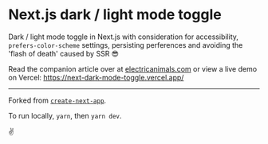 # Next.js dark / light mode toggle

Dark / light mode toggle in Next.js with consideration for accessibility, `prefers-color-scheme` settings, persisting perferences and avoiding the 'flash of death' caused by SSR 😎 

Read the companion article over at [electricanimals.com](https://electricanimals.com/articles/next-js-dark-mode-toggle) or view a live demo on Vercel: https://next-dark-mode-toggle.vercel.app/

---

Forked from [`create-next-app`](https://github.com/vercel/next.js/tree/canary/packages/create-next-app).

To run locally, `yarn`, then `yarn dev`. 

✌️